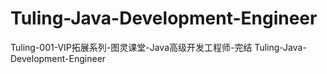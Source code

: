 # Tuling-Java-Development-Engineer
Tuling-001-VIP拓展系列-图灵课堂-Java高级开发工程师-完结 Tuling-Java-Development-Engineer
